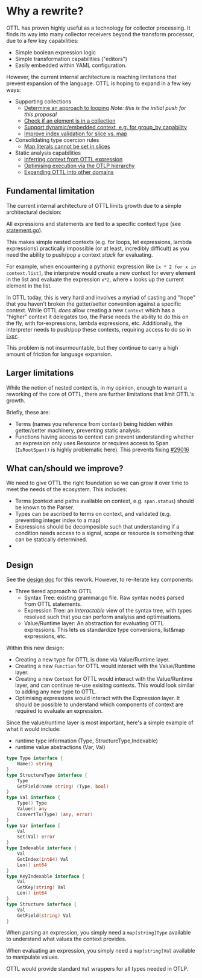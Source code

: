 # Why a rewrite?

OTTL has proven highly useful as a technology for collector processing.  It finds its way into many
collector receivers beyond the transform processor, due to a few key capabilities:

- Simple boolean expression logic
- Simple transformation capabilities ("editors")
- Easily embedded within YAML configuration.

However, the current internal architecture is reaching limitations that prevent expansion 
of the language. OTTL is hoping to expand in a few key ways:

- Supporting collections
  - [Determine an approach to looping](https://github.com/open-telemetry/opentelemetry-collector-contrib/issues/29289) *Note: this is the initial push for this proposal*
  - [Check if an element is in a collection](https://github.com/open-telemetry/opentelemetry-collector-contrib/issues/30420)
  - [Support dynamic/embedded context, e.g. for group_by capability](https://github.com/open-telemetry/opentelemetry-collector-contrib/issues/34649)
  - [Improve index validation for slice vs. map](https://github.com/open-telemetry/opentelemetry-collector-contrib/issues/37646)
- Consolidating type coercion rules
  - [Map literals cannot be set in slices](https://github.com/open-telemetry/opentelemetry-collector-contrib/issues/37405)
- Static analysis capabilities
  - [Inferring context from OTTL expression](https://github.com/open-telemetry/opentelemetry-collector-contrib/issues/37904)
  - [Optimising execution via the OTLP hierarchy](https://github.com/open-telemetry/opentelemetry-collector-contrib/issues/29016)
  - [Expanding OTTL into other domains](https://github.com/open-telemetry/opentelemetry-collector-contrib/issues/25161)

## Fundamental limitation

The current internal architecture of OTTL limits growth due to a simple architectural decision:

All expressions and statements are tied to a specific context type (see [statement.go](https://github.com/open-telemetry/opentelemetry-collector-contrib/blob/main/pkg/ottl/parser.go#L20)).

This makes simple nested contexts (e.g. for loops, let expressions, lambda expressions) practically impossible (or at least, incredibly difficult) as you need the ability to push/pop a context *stack* for evaluating.

For example, when encountering a pythonic expression like `[x * 2 for x in context.list]`, the interpretre would create a new context for every element in the list and evaluate the expression `x*2`, where `x` looks up the current element in the list.

In OTTL today, this is very hard and involves a myriad of casting and "hope" that you haven't broken the getter/setter convention against a specific context.  While OTTL *does* allow creating a new `Context` which has a "higher" context it delegates too, the Parse needs the ability to do this on the fly, with for-expressions, lambda expressions, etc.  Additionally, the interpreter needs to push/pop these contexts, requiring access to do so in [`Expr`](https://github.com/open-telemetry/opentelemetry-collector-contrib/blob/main/pkg/ottl/expression.go#L24).

This problem is not insurmountable, but they continue to carry a high amount of friction for language expansion.

## Larger limitations

While the notion of nested context is, in my opinion, enough to warrant a reworking of the core of OTTL, there are
further limitations that limit OTTL's growth.

Briefly, these are:

- Terms (names you reference from context) being hidden within getter/setter machinery, preventing static analysis.
- Functions having access to context can prevent understanding whether an expression only uses Resource or requires access to Span  (`IsRootSpan()` is highly problematic here).   This prevents fixing [#29016](https://github.com/open-telemetry/opentelemetry-collector-contrib/issues/29016)

## What can/should we improve?

We need to give OTTL the right foundation so we can grow it over time to meet the needs of the ecosystem.  This includes:

  - Terms (context and paths available on context, e.g. `span.status`) should be known to the Parser.
  - Types can be ascribed to terms on context, and validated (e.g. preventing integer index to a map)
  - Expressions should be decomposible such that understanding if a condition needs access to a signal, scope or resource is something that can be statically determined.
  - 

## Design

See the [design doc](design.md) for this rework.  However, to re-iterate key components:

- Three tiered approach to OTTL
  - Syntax Tree: existing grammar.go file. Raw syntax nodes parsed from OTTL statements.
  - Expression Tree: an *interactable* view of the syntax tree, with types resolved such that you can perform analyiss and optimisations.
  -  Value/Runtime layer: An abstraction for evaluating OTTL expressions.  This lets us standardize type conversions, list&map expressions, etc.

Within this new design:

- Creating a new type for OTTL is done via Value/Runtime layer.
- Creating a new `Function` for OTTL would interact with the Value/Runtime layer.
- Creating a new `Context` for OTTL would interact with the Value/Runtime layer, and can continue re-use exisitng contexts.  This would look similar to adding any new type to OTTL.
- Optimising expressions would interact with the Expression layer.  It should be possible to understand which components of context are required to evaluate an expression.

Since the value/runtime layer is most important, here's a simple example of what it would include:

- runtime type information  (Type, StructureType,Indexable)
- runtime value abstractions (Var, Val)

```go
type Type interface {
    Name() string
}
type StructureType interface {
    Type
    GetField(name string) (Type, bool)
}
type Val interface {
    Type() Type
    Value() any
    ConvertTo(Type) (any, error)
}
type Var interface {
    Val
    Set(Val) error
}
type Indexable interface {
    Val
    GetIndex(int64) Val
    Len() int64
}
type KeyIndexable interface {
    Val
    GetKey(string) Val
    Len() int64
}
type Structure interface {
    Val
    GetField(string) Val
}
```

When parsing an expression, you simply need a `map[string]Type` available to understand what values the context provides.

When evaluating an expression, you simply need a `map[string]Val` available to manipulate values.

OTTL would provide standard `Val` wrappers for all types needed in OTLP.
